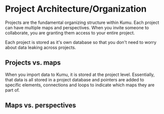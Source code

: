 # Project Architecture/Organization

Projects are the fundamental organizing structure within Kumu. Each project can have multiple maps and perspectives. When you invite someone to collaborate, you are granting them access to your entire project.

Each project is stored as it's own database so that you don't need to worry about data leaking across projects.

## Projects vs. maps

When you import data to Kumu, it is stored at the project level. Essentially, that data is all stored in a project database and pointers are added to specific elements, connections and loops to indicate which maps they are part of.

## Maps vs. perspectives
